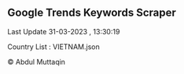 

## Google Trends Keywords Scraper 
 
Last Update 31-03-2023 , 13:30:19

Country List :
VIETNAM.json



© Abdul Muttaqin 
